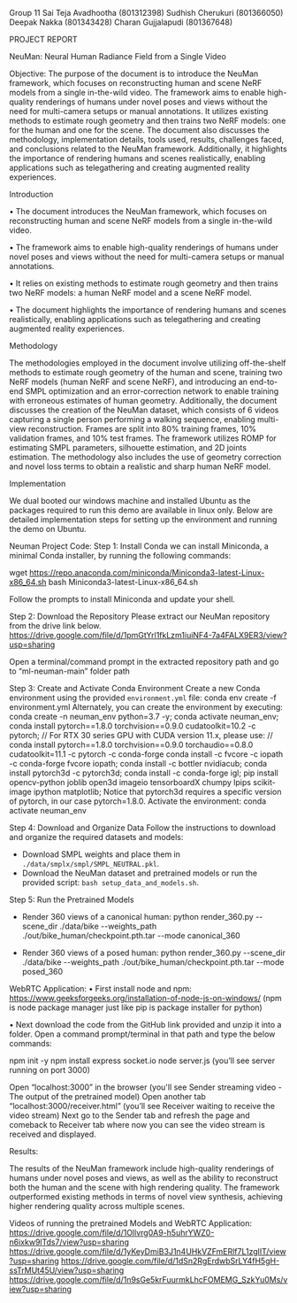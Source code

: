 Group 11
Sai Teja Avadhootha (801312398)
Sudhish Cherukuri (801366050)
Deepak Nakka (801343428)
Charan Gujjalapudi (801367648)

PROJECT REPORT   
 
NeuMan: Neural Human Radiance Field from a Single Video
 
 
Objective:
The purpose of the document is to introduce the NeuMan framework, which focuses on reconstructing human and scene NeRF models from a single in-the-wild video. The framework aims to enable high-quality renderings of humans under novel poses and views without the need for multi-camera setups or manual annotations. It utilizes existing methods to estimate rough geometry and then trains two NeRF models: one for the human and one for the scene. The document also discusses the methodology, implementation details, tools used, results, challenges faced, and conclusions related to the NeuMan framework. Additionally, it highlights the importance of rendering humans and scenes realistically, enabling applications such as telegathering and creating augmented reality experiences.


Introduction

•	The document introduces the NeuMan framework, which focuses on reconstructing human and scene NeRF models from a single in-the-wild video.

•	The framework aims to enable high-quality renderings of humans under novel poses and views without the need for multi-camera setups or manual annotations.

•	It relies on existing methods to estimate rough geometry and then trains two NeRF models: a human NeRF model and a scene NeRF model.

•	The document highlights the importance of rendering humans and scenes realistically, enabling applications such as telegathering and creating augmented reality experiences.


  
Methodology 
 
The methodologies employed in the document involve utilizing off-the-shelf methods to estimate rough geometry of the human and scene, training two NeRF models (human NeRF and scene NeRF), and introducing an end-to-end SMPL optimization and an error-correction network to enable training with erroneous estimates of human geometry. Additionally, the document discusses the creation of the NeuMan dataset, which consists of 6 videos capturing a single person performing a walking sequence, enabling multi-view reconstruction. Frames are split into 80% training frames, 10% validation frames, and 10% test frames. The framework utilizes ROMP for estimating SMPL parameters, silhouette estimation, and 2D joints estimation. The methodology also includes the use of geometry correction and novel loss terms to obtain a realistic and sharp human NeRF model.

Implementation 

We dual booted our windows machine and installed Ubuntu as the packages required to run this demo are available in linux only. Below are detailed implementation steps for setting up the environment and running the demo on Ubuntu.

Neuman Project Code:
Step 1: Install Conda
we can install Miniconda, a minimal Conda installer, by running the following commands:

wget https://repo.anaconda.com/miniconda/Miniconda3-latest-Linux-x86_64.sh
bash Miniconda3-latest-Linux-x86_64.sh

Follow the prompts to install Miniconda and update your shell.

Step 2: Download the Repository
Please extract our NeuMan repository from the drive link below.
https://drive.google.com/file/d/1pmGtYrl1fkLzm1iuiNF4-7a4FALX9ER3/view?usp=sharing

Open a terminal/command prompt in the extracted repository path and go to “ml-neuman-main” folder path

Step 3: Create and Activate Conda Environment
Create a new Conda environment using the provided `environment.yml` file:
conda env create -f environment.yml
Alternately, you can create the environment by executing:
conda create -n neuman_env python=3.7 -y;
conda activate neuman_env;
conda install pytorch==1.8.0 torchvision==0.9.0 cudatoolkit=10.2 -c pytorch;
// For RTX 30 series GPU with CUDA version 11.x, please use:
// conda install pytorch==1.8.0 torchvision==0.9.0 torchaudio==0.8.0 cudatoolkit=11.1 -c pytorch -c conda-forge
conda install -c fvcore -c iopath -c conda-forge fvcore iopath;
conda install -c bottler nvidiacub;
conda install pytorch3d -c pytorch3d;
conda install -c conda-forge igl;
pip install opencv-python joblib open3d imageio tensorboardX chumpy lpips scikit-image ipython matplotlib;
Notice that pytorch3d requires a specific version of pytorch, in our case pytorch=1.8.0.
Activate the environment:
conda activate neuman_env

Step 4: Download and Organize Data
Follow the instructions to download and organize the required datasets and models:

- Download SMPL weights and place them in `./data/smplx/smpl/SMPL_NEUTRAL.pkl`.
- Download the NeuMan dataset and pretrained models or run the provided script: `bash setup_data_and_models.sh`.

Step 5: Run the Pretrained Models

- Render 360 views of a canonical human:
python render_360.py --scene_dir ./data/bike --weights_path ./out/bike_human/checkpoint.pth.tar --mode canonical_360

- Render 360 views of a posed human:
python render_360.py --scene_dir ./data/bike --weights_path ./out/bike_human/checkpoint.pth.tar --mode posed_360

WebRTC Application:
•	First install node and npm:
https://www.geeksforgeeks.org/installation-of-node-js-on-windows/
(npm is node package manager just like pip is package installer for python)

•	Next download the code from the GitHub link provided and unzip it into a folder. Open a command prompt/terminal in that path and type the below commands:

npm init -y
npm install express socket.io
node server.js (you’ll see server running on port 3000)


Open “localhost:3000” in the browser (you'll see Sender streaming video - The output of the pretrained model)
Open another tab “localhost:3000/receiver.html” (you’ll see Receiver waiting to receive the video stream)
Next go to the Sender tab and refresh the page and comeback to Receiver tab where now you can see the video stream is received and displayed.


Results:

The results of the NeuMan framework include high-quality renderings of humans under novel poses and views, as well as the ability to reconstruct both the human and the scene with high rendering quality. The framework outperformed existing methods in terms of novel view synthesis, achieving higher rendering quality across multiple scenes.

Videos of running the pretrained Models and WebRTC Application:
https://drive.google.com/file/d/1Ollvrg0A9-h5uhrYWZ0-n6ixkw9lTds7/view?usp=sharing
https://drive.google.com/file/d/1yKeyDmiB3J1n4UHkVZFmERlf7L1zglIT/view?usp=sharing
https://drive.google.com/file/d/1dSn2RgErdwbSrLY4fH5gH-ssTrMUt45U/view?usp=sharing
https://drive.google.com/file/d/1n9sGe5krFuurmkLhcFOMEMG_SzkYu0Ms/view?usp=sharing
